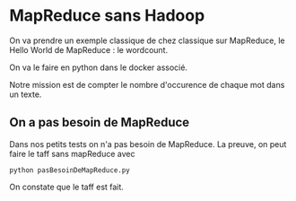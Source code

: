 # MapReduce sans Hadoop

On va prendre un exemple classique de chez classique sur MapReduce, le Hello World de MapReduce : le wordcount.

On va le faire en python dans le docker associé.

Notre mission est de compter le nombre d'occurence de chaque mot dans un texte.

## On a pas besoin de MapReduce

Dans nos petits tests on n'a pas besoin de MapReduce. La preuve, on peut faire le taff sans mapReduce avec 
	
	python pasBesoinDeMapReduce.py 
	
On constate que le taff est fait.


